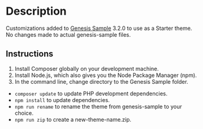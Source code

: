 # Description

Customizations added to [Genesis Sample](https://github.com/studiopress/genesis-sample) 3.2.0 to use as a Starter theme. No changes made to actual genesis-sample files.

## Instructions

1. Install Composer globally on your development machine.
2. Install Node.js, which also gives you the Node Package Manager (npm).
3. In the command line, change directory to the Genesis Sample folder.

- `composer update` to update PHP development dependencies.
- `npm install` to update dependencies.
- `npm run rename` to rename the theme from genesis-sample to your choice.
- `npm run zip` to create a new-theme-name.zip.
